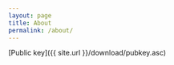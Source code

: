 ```yaml
---
layout: page
title: About
permalink: /about/
---
```


[Public key]({{ site.url }}/download/pubkey.asc)
 